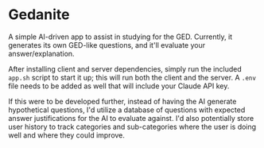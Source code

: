 # Gedanite

A simple AI-driven app to assist in studying for the GED. Currently, it generates its own GED-like questions, and it'll evaluate your answer/explanation.

After installing client and server dependencies, simply run the included `app.sh` script to start it up; this will run both the client and the server. A `.env` file needs to be added as well that will include your Claude API key.

If this were to be developed further, instead of having the AI generate hypothetical questions, I'd utilize a database of questions with expected answer justifications for the AI to evaluate against. I'd also potentially store user history to track categories and sub-categories where the user is doing well and where they could improve.
